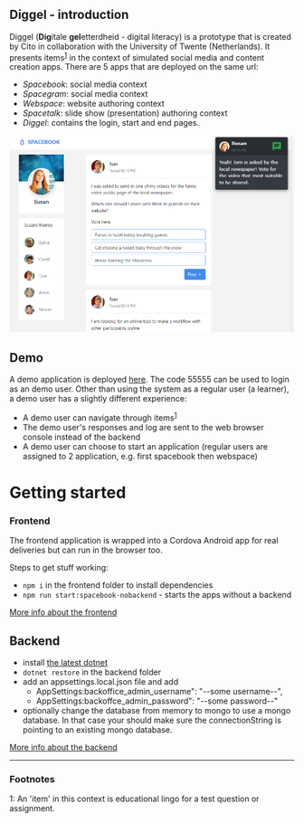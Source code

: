 ## Diggel - introduction

Diggel (**Dig**itale **gel**etterdheid - digital literacy) is a prototype that is created by Cito in collaboration with the University of Twente (Netherlands). It presents items<sup>[1](#fn1)</sup> in the context of simulated social media and content creation apps. There are 5 apps that are deployed on the same url:
- *Spacebook*: social media context
- *Spacegram*: social media context
- *Webspace*: website authoring context
- *Spacetalk*: slide show (presentation) authoring context
- *Diggel*: contains the login, start and end pages.

![alt text](screenshot.png)

## Demo

A demo application is deployed [here](https://diggel.azurewebsites.net/).
The code 55555 can be used to login as an demo user.
Other than using the system as a regular user (a learner), a demo user has a slightly different experience:
- A demo user can navigate through items<sup>[1](#fn1)</sup>
- The demo user's responses and log are sent to the web browser console instead of the backend
- A demo user can choose to start an application (regular users are assigned to 2 application, e.g. first spacebook then webspace)

# Getting started

### Frontend

The frontend application is wrapped into a Cordova Android app for real deliveries but can run in the browser too.

Steps to get stuff working:
- `npm i` in the frontend folder to install dependencies
- `npm run start:spacebook-nobackend` - starts the apps without a backend

[More info about the frontend](/frontend)

## Backend
- install [the latest dotnet](https://dotnet.microsoft.com/download/dotnet/5.0)
- `dotnet restore` in the backend folder
- add an appsettings.local.json file and add 
    - AppSettings:backoffice_admin_username": "--some username--",
    - AppSettings:backoffce_admin_password": "--some password--"
- optionally change the database from memory to mongo to use a mongo database. In that case your should make sure the connectionString is pointing to an existing mongo database.

[More info about the backend](/backend)
***
### Footnotes
<a name="fn1">1</a>: An 'item' in this context is educational lingo for a test question or assignment.